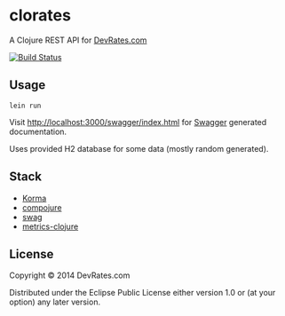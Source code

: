 # clorates

A Clojure REST API for [DevRates.com](http://devrates.com)

[![Build Status](https://travis-ci.org/pjagielski/clorates.png)](https://travis-ci.org/pjagielski/clorates)


## Usage

```lein run```

Visit [http://localhost:3000/swagger/index.html](http://localhost:3000/swagger/index.html) for [Swagger](https://github.com/wordnik/swagger-ui) generated documentation.

Uses provided H2 database for some data (mostly random generated).


## Stack

- [Korma](http://sqlkorma.com/)
- [compojure](https://github.com/weavejester/compojure)
- [swag](https://github.com/narkisr/swag)
- [metrics-clojure](https://github.com/sjl/metrics-clojure)

## License

Copyright © 2014 DevRates.com

Distributed under the Eclipse Public License either version 1.0 or (at
your option) any later version.
